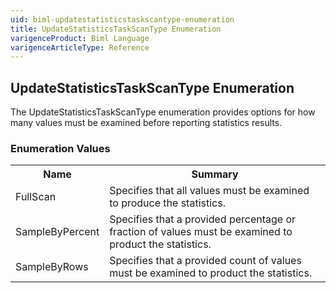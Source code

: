 ```yaml
---
uid: biml-updatestatisticstaskscantype-enumeration
title: UpdateStatisticsTaskScanType Enumeration
varigenceProduct: Biml Language
varigenceArticleType: Reference
---
```


## UpdateStatisticsTaskScanType Enumeration<div class="LanguageSummary"><div class ="SummaryItem">The UpdateStatisticsTaskScanType enumeration provides options for how many values must be examined before reporting statistics results.</div></div><div class="EnumValueGroup">### Enumeration Values<table id="EnumValue" class="MemberList"><tbody><tr><th class="MemberNameColumnHeader">Name</th><th class="MemberSummaryColumnHeader">Summary</th></tr><tr class="cd0"><td class="MemberName">FullScan</td><td class="MemberSummary"><div class ="SummaryItem">Specifies that all values must be examined to produce the statistics.</div> </td></tr><tr class="cd1"><td class="MemberName">SampleByPercent</td><td class="MemberSummary"><div class ="SummaryItem">Specifies that a provided percentage or fraction of values must be examined to product the statistics.</div> </td></tr><tr class="cd0"><td class="MemberName">SampleByRows</td><td class="MemberSummary"><div class ="SummaryItem">Specifies that a provided count of values must be examined to product the statistics.</div> </td></tr></tbody></table></div>